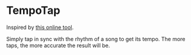 # TempoTap
Inspired by [this online tool](http://www.all8.com/tools/bpm.htm).

Simply tap in sync with the rhythm of a song to get its tempo. The more taps, the more accurate the result will be.
